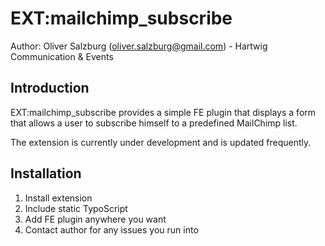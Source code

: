 # EXT:mailchimp_subscribe
Author: Oliver Salzburg (oliver.salzburg@gmail.com) - Hartwig Communication & Events

## Introduction
EXT:mailchimp_subscribe provides a simple FE plugin that displays a form that allows a user to subscribe himself to a predefined MailChimp list.

The extension is currently under development and is updated frequently.

## Installation
1. Install extension
2. Include static TypoScript
3. Add FE plugin anywhere you want
4. Contact author for any issues you run into